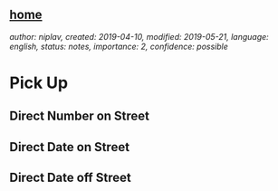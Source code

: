 [home](./index.md)
------------------

*author: niplav, created: 2019-04-10, modified: 2019-05-21, language: english, status: notes, importance: 2, confidence: possible*

Pick Up
=======

Direct Number on Street
-----------------------

Direct Date on Street
---------------------

Direct Date off Street
----------------------
